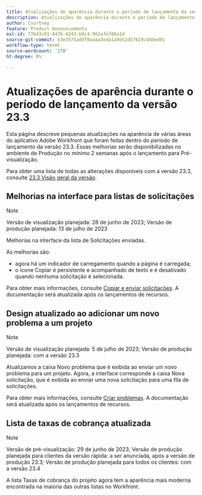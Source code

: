 ```yaml
---
title: Atualizações de aparência durante o período de lançamento da versão 23.3
description: Atualizações de aparência durante o período de lançamento da versão 23.3
author: Courtney
feature: Product Announcements
exl-id: 77b43c01-4476-4243-b8c4-062afe786a1d
source-git-commit: 63e3575addf8aaaa3eda1a9e52d57619c48ded91
workflow-type: tm+mt
source-wordcount: '278'
ht-degree: 0%

---
```


# Atualizações de aparência durante o período de lançamento da versão 23.3

Esta página descreve pequenas atualizações na aparência de várias áreas do aplicativo Adobe Workfront que foram feitas dentro do período de lançamento da versão 23.3. Essas melhorias serão disponibilizadas no ambiente de Produção no mínimo 2 semanas após o lançamento para Pré-visualização.

Para obter uma lista de todas as alterações disponíveis com a versão 23.3, consulte [23.3 Visão geral da versão](/help/quicksilver/product-announcements/product-releases/23.3-release-activity/23-3-release-overview.md).

## Melhorias na interface para listas de solicitações

>[!NOTE]
>
>Versão de visualização planejada: 28 de junho de 2023; Versão de produção planejada: 13 de julho de 2023

Melhorias na interface da lista de Solicitações enviadas.

As melhorias são:

* agora há um indicador de carregamento quando a página é carregada;
* o ícone Copiar é persistente e acompanhado de texto e é desativado quando nenhuma solicitação é selecionada.

Para obter mais informações, consulte [Copiar e enviar solicitações](/help/quicksilver/manage-work/requests/create-requests/copy-and-submit-requests.md). A documentação será atualizada após os lançamentos de recursos.

## Design atualizado ao adicionar um novo problema a um projeto

>[!NOTE]
>
>Versão de visualização planejada: 5 de julho de 2023; Versão de produção planejada: com a versão 23.3

Atualizamos a caixa Novo problema que é exibida ao enviar um novo problema para um projeto. Agora, a interface corresponde à caixa Nova solicitação, que é exibida ao enviar uma nova solicitação para uma fila de solicitações.

Para obter mais informações, consulte [Criar problemas](../../../manage-work/issues/manage-issues/create-issues.md). A documentação será atualizada após os lançamentos de recursos.

## Lista de taxas de cobrança atualizada

>[!NOTE]
>
>Versão de pré-visualização: 29 de junho de 2023; Versão de produção planejada para clientes da versão rápida: a ser anunciada, após a versão de produção 23.3; Versão de produção planejada para todos os clientes: com a versão 23.4

A lista Taxas de cobrança do projeto agora tem a aparência mais moderna encontrada na maioria das outras listas no Workfront.
